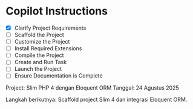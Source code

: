 # Copilot Instructions

- [x] Clarify Project Requirements
- [ ] Scaffold the Project
- [ ] Customize the Project
- [ ] Install Required Extensions
- [ ] Compile the Project
- [ ] Create and Run Task
- [ ] Launch the Project
- [ ] Ensure Documentation is Complete

Project: Slim PHP 4 dengan Eloquent ORM
Tanggal: 24 Agustus 2025

Langkah berikutnya: Scaffold project Slim 4 dan integrasi Eloquent ORM.
